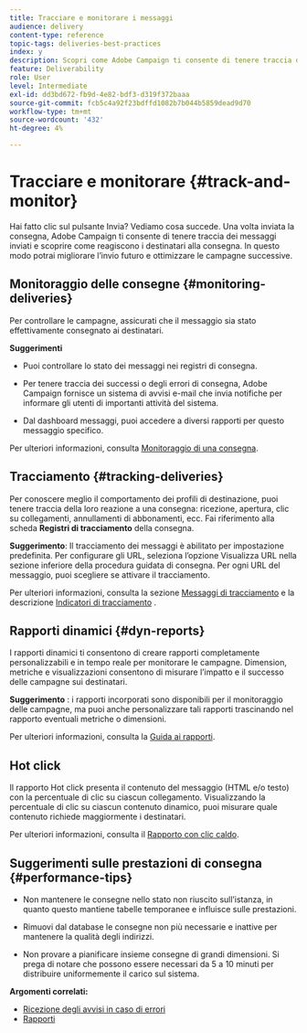 ```yaml
---
title: Tracciare e monitorare i messaggi
audience: delivery
content-type: reference
topic-tags: deliveries-best-practices
index: y
description: Scopri come Adobe Campaign ti consente di tenere traccia dei messaggi inviati e scoprire come reagiscono i destinatari alla consegna
feature: Deliverability
role: User
level: Intermediate
exl-id: dd3bd672-fb9d-4e82-bdf3-d319f372baaa
source-git-commit: fcb5c4a92f23bdffd1082b7b044b5859dead9d70
workflow-type: tm+mt
source-wordcount: '432'
ht-degree: 4%

---
```


# Tracciare e monitorare {#track-and-monitor}

Hai fatto clic sul pulsante Invia? Vediamo cosa succede. Una volta inviata la consegna, Adobe Campaign ti consente di tenere traccia dei messaggi inviati e scoprire come reagiscono i destinatari alla consegna. In questo modo potrai migliorare l’invio futuro e ottimizzare le campagne successive.

## Monitoraggio delle consegne {#monitoring-deliveries}

Per controllare le campagne, assicurati che il messaggio sia stato effettivamente consegnato ai destinatari.

**Suggerimenti**

* Puoi controllare lo stato dei messaggi nei registri di consegna.

* Per tenere traccia dei successi o degli errori di consegna, Adobe Campaign fornisce un sistema di avvisi e-mail che invia notifiche per informare gli utenti di importanti attività del sistema.

* Dal dashboard messaggi, puoi accedere a diversi rapporti per questo messaggio specifico.

Per ulteriori informazioni, consulta [Monitoraggio di una consegna](../../sending/using/monitoring-a-delivery.md).

## Tracciamento {#tracking-deliveries}

Per conoscere meglio il comportamento dei profili di destinazione, puoi tenere traccia della loro reazione a una consegna: ricezione, apertura, clic su collegamenti, annullamenti di abbonamenti, ecc. Fai riferimento alla scheda **Registri di tracciamento** della consegna.

**Suggerimento**: Il tracciamento dei messaggi è abilitato per impostazione predefinita. Per configurare gli URL, seleziona l’opzione Visualizza URL nella sezione inferiore della procedura guidata di consegna. Per ogni URL del messaggio, puoi scegliere se attivare il tracciamento.

Per ulteriori informazioni, consulta la sezione [Messaggi di tracciamento](../../sending/using/tracking-messages.md) e la descrizione [Indicatori di tracciamento](../../reporting/using/tracking-indicators.md) .

## Rapporti dinamici {#dyn-reports}

I rapporti dinamici ti consentono di creare rapporti completamente personalizzabili e in tempo reale per monitorare le campagne. Dimension, metriche e visualizzazioni consentono di misurare l’impatto e il successo delle campagne sui destinatari.

**Suggerimento** : i rapporti incorporati sono disponibili per il monitoraggio delle campagne, ma puoi anche personalizzare tali rapporti trascinando nel rapporto eventuali metriche o dimensioni.

Per ulteriori informazioni, consulta la [Guida ai rapporti](../../reporting/using/about-dynamic-reports.md).

## Hot click

Il rapporto Hot click presenta il contenuto del messaggio (HTML e/o testo) con la percentuale di clic su ciascun collegamento. Visualizzando la percentuale di clic su ciascun contenuto dinamico, puoi misurare quale contenuto richiede maggiormente i destinatari.

Per ulteriori informazioni, consulta il [Rapporto con clic caldo](../../reporting/using/hot-clicks.md).

## Suggerimenti sulle prestazioni di consegna {#performance-tips}

* Non mantenere le consegne nello stato non riuscito sull’istanza, in quanto questo mantiene tabelle temporanee e influisce sulle prestazioni.

* Rimuovi dal database le consegne non più necessarie e inattive per mantenere la qualità degli indirizzi.

* Non provare a pianificare insieme consegne di grandi dimensioni. Si prega di notare che possono essere necessari da 5 a 10 minuti per distribuire uniformemente il carico sul sistema.

**Argomenti correlati:**

* [Ricezione degli avvisi in caso di errori](../../sending/using/receiving-alerts-when-failures-happen.md)
* [Rapporti](../../reporting/using/about-dynamic-reports.md)
